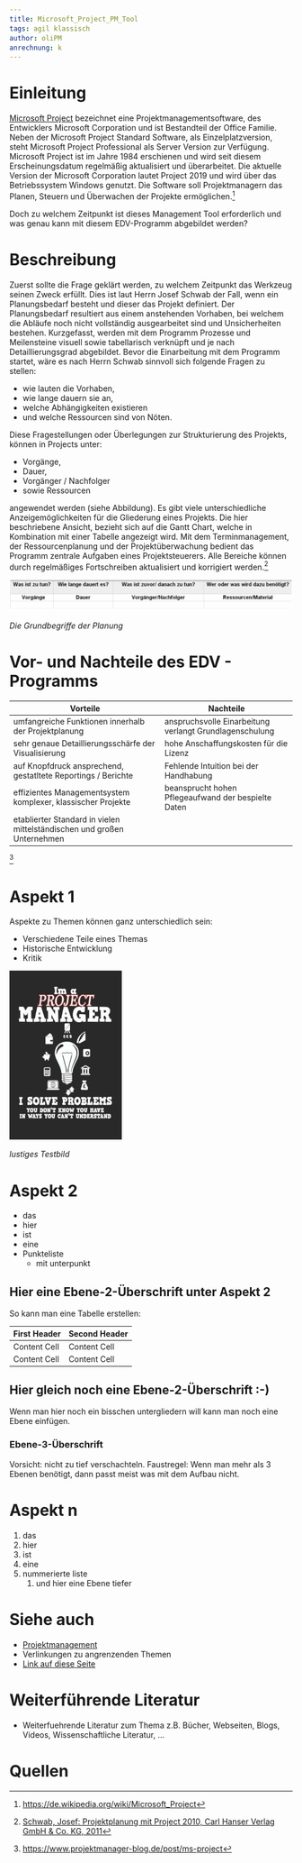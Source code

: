```yaml
---
title: Microsoft_Project_PM_Tool
tags: agil klassisch
author: oliPM
anrechnung: k 
---
```




# Einleitung

[Microsoft Project](https://de.wikipedia.org/wiki/Microsoft_Project) bezeichnet eine Projektmanagementsoftware, des Entwicklers Microsoft Corporation und ist Bestandteil der Office Familie. 
Neben der Microsoft Project Standard Software, als Einzelplatzversion, steht Microsoft Project Professional als Server Version zur Verfügung.
Microsoft Project ist im Jahre 1984 erschienen und wird seit diesem Erscheinungsdatum regelmäßig aktualisiert und überarbeitet. 
Die aktuelle Version der Microsoft Corporation lautet Project 2019 und wird über das Betriebssystem Windows genutzt.
Die Software soll Projektmanagern das Planen, Steuern und Überwachen der Projekte ermöglichen.[^1]

Doch zu welchem Zeitpunkt ist dieses Management Tool erforderlich und was genau kann mit diesem EDV-Programm abgebildet werden?


# Beschreibung

Zuerst sollte die Frage geklärt werden, zu welchem Zeitpunkt das Werkzeug seinen Zweck erfüllt. Dies ist laut Herrn Josef Schwab der Fall, wenn ein Planungsbedarf besteht und dieser das Projekt definiert.
Der Planungsbedarf resultiert aus einem anstehenden Vorhaben, bei welchem die Abläufe noch nicht vollständig ausgearbeitet sind und Unsicherheiten bestehen.
Kurzgefasst, werden mit dem Programm Prozesse und Meilensteine visuell sowie tabellarisch verknüpft und je nach Detaillierungsgrad abgebildet.
Bevor die Einarbeitung mit dem Programm startet, wäre es nach Herrn Schwab sinnvoll sich folgende Fragen zu stellen: 
* wie lauten die Vorhaben, 
* wie lange dauern sie an, 
* welche Abhängigkeiten existieren 
* und welche Ressourcen sind von Nöten.

Diese Fragestellungen oder Überlegungen zur Strukturierung des Projekts, können in Projects unter:
* Vorgänge, 
* Dauer, 
* Vorgänger / Nachfolger 
* sowie Ressourcen
 
angewendet werden (siehe Abbildung).
Es gibt viele unterschiedliche Anzeigemöglichkeiten für die Gliederung eines Projekts. Die hier beschriebene Ansicht, bezieht sich auf die Gantt Chart, welche in Kombination mit einer Tabelle angezeigt wird.
Mit dem Terminmanagement, der Ressourcenplanung und der Projektüberwachung bedient das Programm zentrale Aufgaben eines Projektsteuerers. Alle Bereiche können durch regelmäßiges Fortschreiben aktualisiert und korrigiert werden.[^2]



![Beispielabbildung](Microsoft_Project_PM_Tool/Die_Grundbegriffe_der_Planung.png)

*Die Grundbegriffe der Planung*




# Vor- und Nachteile des EDV - Programms

| Vorteile      | Nachteile     |
| ------------- | ------------- |
| umfangreiche Funktionen innerhalb der Projektplanung                    | anspruchsvolle Einarbeitung verlangt Grundlagenschulung        |
| sehr genaue Detaillierungsschärfe der Visualisierung                    | hohe Anschaffungskosten für die Lizenz                         |
| auf Knopfdruck ansprechend, gestatltete Reportings / Berichte           | Fehlende Intuition bei der Handhabung                          |
| effizientes Managementsystem komplexer, klassischer Projekte            | beansprucht hohen Pflegeaufwand der bespielte Daten            |
| etablierter Standard in vielen mittelständischen und großen Unternehmen |

[^3]


# Aspekt 1

Aspekte zu Themen können ganz unterschiedlich sein:

* Verschiedene Teile eines Themas 
* Historische Entwicklung
* Kritik 

![Beispielabbildung](Microsoft_Project_PM_Tool/test-file.jpg)

*lustiges Testbild*

# Aspekt 2

* das
* hier 
* ist
* eine 
* Punkteliste
  - mit unterpunkt

## Hier eine Ebene-2-Überschrift unter Aspekt 2

So kann man eine Tabelle erstellen:

| First Header  | Second Header |
| ------------- | ------------- |
| Content Cell  | Content Cell  |
| Content Cell  | Content Cell  |

## Hier gleich noch eine Ebene-2-Überschrift :-)

Wenn man hier noch ein bisschen untergliedern will kann man noch eine Ebene einfügen.

### Ebene-3-Überschrift

Vorsicht: nicht zu tief verschachteln. Faustregel: Wenn man mehr als 3 
Ebenen benötigt, dann passt meist was mit dem Aufbau nicht.

# Aspekt n

1. das
2. hier 
4. ist 
4. eine
7. nummerierte liste
   1. und hier eine Ebene tiefer


# Siehe auch
* [Projektmanagement](Projektmanagment.md)
* Verlinkungen zu angrenzenden Themen
* [Link auf diese Seite](Microsoft_Project_PM_Tool.md)

# Weiterführende Literatur

* Weiterfuehrende Literatur zum Thema z.B. Bücher, Webseiten, Blogs, Videos, Wissenschaftliche Literatur, ...

# Quellen

[^1]: https://de.wikipedia.org/wiki/Microsoft_Project
[^2]: [Schwab, Josef: Projektplanung mit Project 2010, Carl Hanser Verlag GmbH & Co. KG, 2011](https://www.hanser-elibrary.com/doi/book/10.3139/9783446428423)
[^3]: https://www.projektmanager-blog.de/post/ms-project
[^4]: [Advanced Formatting Syntax for GitHub flavored Markdown](https://docs.github.com/en/github/writing-on-github/working-with-advanced-formatting/organizing-information-with-tables)

